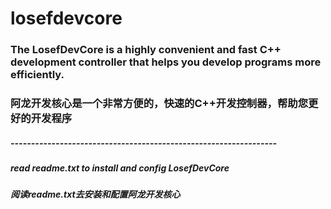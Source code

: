 # losefdevcore
### The LosefDevCore is a highly convenient and fast C++ development controller that helps you develop programs more efficiently. 
### 阿龙开发核心是一个非常方便的，快速的C++开发控制器，帮助您更好的开发程序
##### -----------------------------------------------------------------
##### read readme.txt to install and config LosefDevCore
##### 阅读readme.txt去安装和配置阿龙开发核心
